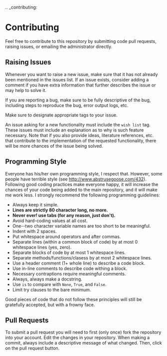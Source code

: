 .. _contributing:

Contributing
============

Feel free to contribute to this repository by submitting code pull
requests, raising issues, or emailing the administrator directly.

Raising Issues
--------------

Whenever you want to raise a new issue, make sure that it has not
already been mentioned in the issues list.  If an issue exists, consider
adding a comment if you have extra information that further describes
the issue or may help to solve it.

If you are reporting a bug, make sure to be fully descriptive of the
bug, including steps to reproduce the bug, error output logs, etc.

Make sure to designate appropriate tags to your issue.

An issue asking for a new functionality must include the ``wish list``
tag.  These issues must include an explanation as to why is such
feature necessary.  Note that if you also provide ideas, literature
references, etc. that contribute to the implementation of the
requested functionality, there will be more chances of the issue being
solved.

Programming Style
-----------------

Everyone has his/her own programming style, I respect that.  However,
some people have terrible style (see
http://www.abstrusegoose.com/432).  Following good coding practices
make everyone happy, it will increase the chances of your code being
added to the main repository, and it will make me work less.  I strongly
recommend the following programming guidelines:

  - Always keep it simple.
  - **Lines are strictly 80 character long, no more.**
  - **Never ever! use tabs (for any reason, just don't).**
  - Avoid hard-coding values at all cost.
  - One--two character variable names are too short to be meaningful.
  - Indent with 2 spaces.
  - Put whitespace around operators and after commas.
  - Separate lines (within a common block of code) by at most 0 whitespace lines (yes, zero).
  - Separate blocks of code by at most 1 whitespace lines.
  - Separate methods/functions/clasess by at most 2 whitespace lines.
  - Use a header comment (1+ whole line) to describe a code block.
  - Use in-line comments to describe code withing a block.
  - Necessary contraptions require meaningful comments.
  - Always, always make a docstring.
  - Use ``is`` to compare with ``None``, ``True``, and ``False``.
  - Limit try clauses to the bare minimum.

Good pieces of code that do not follow these principles will
still be gratefully accepted, but with a frowny face.


Pull Requests
-------------

To submit a pull request you will need to first (only once) fork the
repository into your account.  Edit the changes in your
repository.  When making a commit, always include a descriptive message
of what changed.  Then, click on the pull request button.
